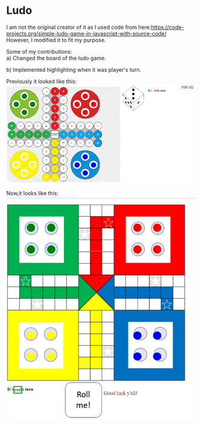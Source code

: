 # Ludo

I am not the original creator of it as I used code from here:https://code-projects.org/simple-ludo-game-in-javascript-with-source-code/<br>
However, I modified it to fit my purpose.<br>

Some of my contributions:<br>
a) Changed the board of the ludo game.<br>

b) Implemented highlighting when it was player's turn.<br> 

Previously it looked like this:
![My Image](https://github.com/parvatsapkota/ludo.github.io/blob/master/Images/previous_version.JPG)

Now,it looks like this:
![My Image](https://github.com/parvatsapkota/ludo.github.io/blob/master/Images/myversion.PNG)


